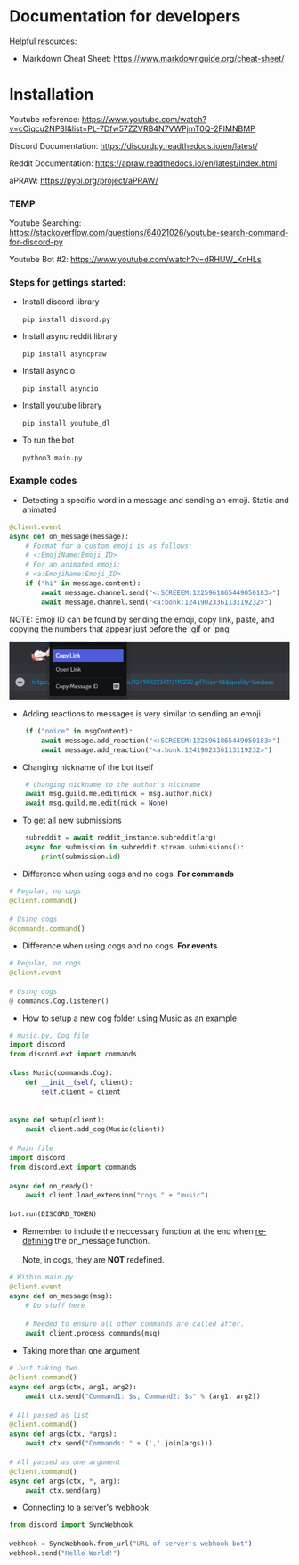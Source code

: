 # Documentation for developers
Helpful resources:
* Markdown Cheat Sheet: https://www.markdownguide.org/cheat-sheet/

# Installation
Youtube reference: https://www.youtube.com/watch?v=cCiqcu2NP8I&list=PL-7Dfw57ZZVRB4N7VWPjmT0Q-2FIMNBMP

Discord Documentation: https://discordpy.readthedocs.io/en/latest/

Reddit Documentation: https://apraw.readthedocs.io/en/latest/index.html

aPRAW: https://pypi.org/project/aPRAW/

### TEMP

Youtube Searching: https://stackoverflow.com/questions/64021026/youtube-search-command-for-discord-py

Youtube Bot #2: https://www.youtube.com/watch?v=dRHUW_KnHLs

### Steps for gettings started:

* Install discord library

    `pip install discord.py`
* Install async reddit library

    `pip install asyncpraw`
* Install asyncio

    `pip install asyncio`
* Install youtube library

    `pip install youtube_dl`

* To run the bot

    `python3 main.py`

### Example codes
* Detecting a specific word in a message and sending an emoji. Static and animated
```python
@client.event
async def on_message(message):
    # Format for a custom emoji is as follows:
    # <:EmojiName:Emoji_ID>
    # For an animated emoji:
    # <a:EmojiName:Emoji_ID>
    if ("hi" in message.content):
        await message.channel.send("<:SCREEEM:1225961865449050183>")
        await message.channel.send("<a:bonk:1241902336113119232>")
```
NOTE: Emoji ID can be found by sending the emoji, copy link, paste, and copying the numbers that appear just before the .gif or .png

![Aquire Emoji ID](/.github/assets/emoji_id.png)

* Adding reactions to messages is very similar to sending an emoji
```python
    if ("noice" in msgContent):
        await message.add_reaction("<:SCREEEM:1225961865449050183>")
        await message.add_reaction("<a:bonk:1241902336113119232>")
```

* Changing nickname of the bot itself
``` python
    # Changing nickname to the author's nickname
    await msg.guild.me.edit(nick = msg.author.nick)
    await msg.guild.me.edit(nick = None)
```
* To get all new submissions
``` python
    subreddit = await reddit_instance.subreddit(arg)
    async for submission in subreddit.stream.submissions():
        print(submission.id)
```

* Difference when using cogs and no cogs. <strong>For commands</strong>
``` python
# Regular, no cogs
@client.command()

# Using cogs
@commands.command()
```

* Difference when using cogs and no cogs. <strong>For events</strong>
``` python
# Regular, no cogs
@client.event

# Using cogs
@ commands.Cog.listener()
```

* How to setup a new cog folder using Music as an example
``` python
# music.py, Cog file
import discord
from discord.ext import commands

class Music(commands.Cog):
    def __init__(self, client):
        self.client = client
    

async def setup(client):
    await client.add_cog(Music(client))

# Main file
import discord
from discord.ext import commands

async def on_ready():
    await client.load_extension("cogs." + "music")

bot.run(DISCORD_TOKEN)
```

* Remember to include the neccessary function at the end when <ins>re-defining</ins>
the on_message function. <br></br>
Note, in cogs, they are <strong>NOT</strong> redefined.
``` python
# Within main.py
@client.event
async def on_message(msg):
    # Do stuff here

    # Needed to ensure all other commands are called after.
    await client.process_commands(msg)
```

* Taking more than one argument
``` python
# Just taking two
@client.command()
async def args(ctx, arg1, arg2):
    await ctx.send("Command1: $s, Command2: $s" % (arg1, arg2))

# All passed as list
@client.command()
async def args(ctx, *args):
    await ctx.send("Commands: " + (','.join(args)))

# All passed as one argument
@client.command()
async def args(ctx, *, arg):
    await ctx.send(arg)
```

* Connecting to a server's webhook
``` python
from discord import SyncWebhook

webhook = SyncWebhook.from_url("URL of server's webhook bot")
webhook.send("Hello World!")
```
